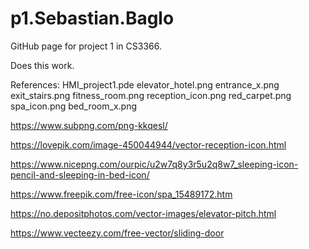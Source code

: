 # p1.Sebastian.Baglo
GitHub page for project 1 in CS3366.


Does this work.
<head>
<script src="/processing.min.js" type="text/javascript"></script>

<canvas data-processing-sources="/p1.Sebastian.Baglo/HMI_project1.pde"></canvas>
</head>

References:
                                 HMI_project1.pde elevator_hotel.png entrance_x.png exit_stairs.png fitness_room.png reception_icon.png red_carpet.png spa_icon.png bed_room_x.png

https://www.subpng.com/png-kkqesl/

https://lovepik.com/image-450044944/vector-reception-icon.html

https://www.nicepng.com/ourpic/u2w7q8y3r5u2q8w7_sleeping-icon-pencil-and-sleeping-in-bed-icon/


https://www.freepik.com/free-icon/spa_15489172.htm

https://no.depositphotos.com/vector-images/elevator-pitch.html

https://www.vecteezy.com/free-vector/sliding-door

